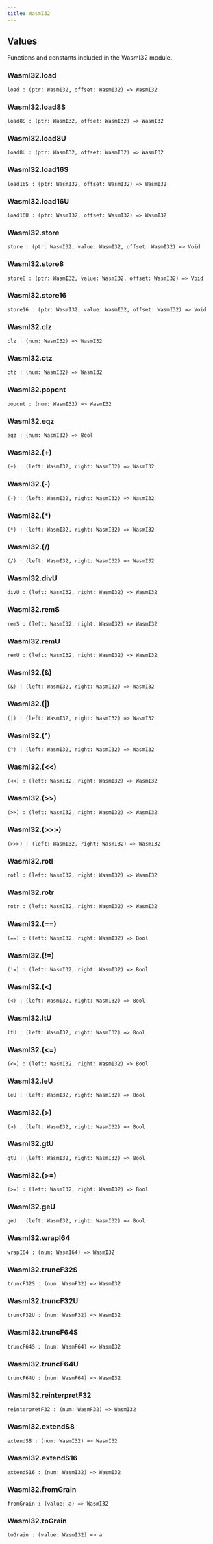 ```yaml
---
title: WasmI32
---
```


## Values

Functions and constants included in the WasmI32 module.

### WasmI32.**load**

```grain
load : (ptr: WasmI32, offset: WasmI32) => WasmI32
```

### WasmI32.**load8S**

```grain
load8S : (ptr: WasmI32, offset: WasmI32) => WasmI32
```

### WasmI32.**load8U**

```grain
load8U : (ptr: WasmI32, offset: WasmI32) => WasmI32
```

### WasmI32.**load16S**

```grain
load16S : (ptr: WasmI32, offset: WasmI32) => WasmI32
```

### WasmI32.**load16U**

```grain
load16U : (ptr: WasmI32, offset: WasmI32) => WasmI32
```

### WasmI32.**store**

```grain
store : (ptr: WasmI32, value: WasmI32, offset: WasmI32) => Void
```

### WasmI32.**store8**

```grain
store8 : (ptr: WasmI32, value: WasmI32, offset: WasmI32) => Void
```

### WasmI32.**store16**

```grain
store16 : (ptr: WasmI32, value: WasmI32, offset: WasmI32) => Void
```

### WasmI32.**clz**

```grain
clz : (num: WasmI32) => WasmI32
```

### WasmI32.**ctz**

```grain
ctz : (num: WasmI32) => WasmI32
```

### WasmI32.**popcnt**

```grain
popcnt : (num: WasmI32) => WasmI32
```

### WasmI32.**eqz**

```grain
eqz : (num: WasmI32) => Bool
```

### WasmI32.**(+)**

```grain
(+) : (left: WasmI32, right: WasmI32) => WasmI32
```

### WasmI32.**(-)**

```grain
(-) : (left: WasmI32, right: WasmI32) => WasmI32
```

### WasmI32.**(*)**

```grain
(*) : (left: WasmI32, right: WasmI32) => WasmI32
```

### WasmI32.**(/)**

```grain
(/) : (left: WasmI32, right: WasmI32) => WasmI32
```

### WasmI32.**divU**

```grain
divU : (left: WasmI32, right: WasmI32) => WasmI32
```

### WasmI32.**remS**

```grain
remS : (left: WasmI32, right: WasmI32) => WasmI32
```

### WasmI32.**remU**

```grain
remU : (left: WasmI32, right: WasmI32) => WasmI32
```

### WasmI32.**(&)**

```grain
(&) : (left: WasmI32, right: WasmI32) => WasmI32
```

### WasmI32.**(|)**

```grain
(|) : (left: WasmI32, right: WasmI32) => WasmI32
```

### WasmI32.**(^)**

```grain
(^) : (left: WasmI32, right: WasmI32) => WasmI32
```

### WasmI32.**(<<)**

```grain
(<<) : (left: WasmI32, right: WasmI32) => WasmI32
```

### WasmI32.**(>>)**

```grain
(>>) : (left: WasmI32, right: WasmI32) => WasmI32
```

### WasmI32.**(>>>)**

```grain
(>>>) : (left: WasmI32, right: WasmI32) => WasmI32
```

### WasmI32.**rotl**

```grain
rotl : (left: WasmI32, right: WasmI32) => WasmI32
```

### WasmI32.**rotr**

```grain
rotr : (left: WasmI32, right: WasmI32) => WasmI32
```

### WasmI32.**(==)**

```grain
(==) : (left: WasmI32, right: WasmI32) => Bool
```

### WasmI32.**(!=)**

```grain
(!=) : (left: WasmI32, right: WasmI32) => Bool
```

### WasmI32.**(<)**

```grain
(<) : (left: WasmI32, right: WasmI32) => Bool
```

### WasmI32.**ltU**

```grain
ltU : (left: WasmI32, right: WasmI32) => Bool
```

### WasmI32.**(<=)**

```grain
(<=) : (left: WasmI32, right: WasmI32) => Bool
```

### WasmI32.**leU**

```grain
leU : (left: WasmI32, right: WasmI32) => Bool
```

### WasmI32.**(>)**

```grain
(>) : (left: WasmI32, right: WasmI32) => Bool
```

### WasmI32.**gtU**

```grain
gtU : (left: WasmI32, right: WasmI32) => Bool
```

### WasmI32.**(>=)**

```grain
(>=) : (left: WasmI32, right: WasmI32) => Bool
```

### WasmI32.**geU**

```grain
geU : (left: WasmI32, right: WasmI32) => Bool
```

### WasmI32.**wrapI64**

```grain
wrapI64 : (num: WasmI64) => WasmI32
```

### WasmI32.**truncF32S**

```grain
truncF32S : (num: WasmF32) => WasmI32
```

### WasmI32.**truncF32U**

```grain
truncF32U : (num: WasmF32) => WasmI32
```

### WasmI32.**truncF64S**

```grain
truncF64S : (num: WasmF64) => WasmI32
```

### WasmI32.**truncF64U**

```grain
truncF64U : (num: WasmF64) => WasmI32
```

### WasmI32.**reinterpretF32**

```grain
reinterpretF32 : (num: WasmF32) => WasmI32
```

### WasmI32.**extendS8**

```grain
extendS8 : (num: WasmI32) => WasmI32
```

### WasmI32.**extendS16**

```grain
extendS16 : (num: WasmI32) => WasmI32
```

### WasmI32.**fromGrain**

```grain
fromGrain : (value: a) => WasmI32
```

### WasmI32.**toGrain**

```grain
toGrain : (value: WasmI32) => a
```

